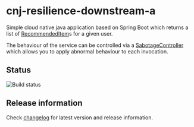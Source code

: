 # cnj-resilience-downstream-a

Simple cloud native java application based on Spring Boot which returns a list of 
[RecommendedItem](src/main/java/group/msg/at/cloud/cloudtrain/core/entity/RecommendedItem.java)s 
for a given user.

The behaviour of the service can be controlled via a 
[SabotageController](src/main/java/group/msg/at/cloud/cloudtrain/adapter/rest/SabotageController.java)
which allows you to apply abnormal behaviour to each invocation.

## Status
![Build status](https://drone.cloudtrain.msgoat.eu/api/badges/msgoat/cnj-resilience-downstream-a/status.svg)

## Release information

Check [changelog](changelog.md) for latest version and release information.
